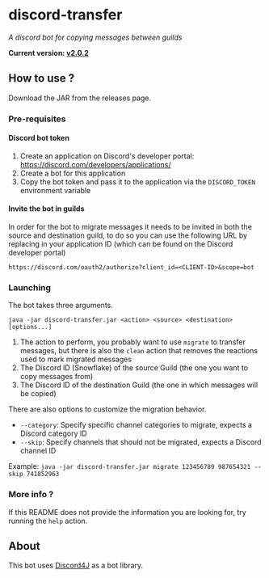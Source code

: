 # discord-transfer #
_A discord bot for copying messages between guilds_

**Current version: [v2.0.2](https://github.com/BilliAlpha/discord-transfer/releases/latest)**

## How to use ? ##

Download the JAR from the releases page.

### Pre-requisites ###

#### Discord bot token ####

1. Create an application on Discord's developer portal: https://discord.com/developers/applications/
2. Create a bot for this application
3. Copy the bot token and pass it to the application via the `DISCORD_TOKEN` environment variable

#### Invite the bot in guilds ####

In order for the bot to migrate messages it needs to be invited in both the source and destination guild, to do so you can use the following URL by replacing in your application ID (which can be found on the Discord developer portal)

`https://discord.com/oauth2/authorize?client_id=<CLIENT-ID>&scope=bot`

### Launching ###

The bot takes three arguments.

`java -jar discord-transfer.jar <action> <source> <destination> [options...]`

1. The action to perform, you probably want to use `migrate` to transfer messages, but there is also the `clean` action that removes the reactions used to mark migrated messages
2. The Discord ID (Snowflake) of the source Guild (the one you want to copy messages from)
3. The Discord ID of the destination Guild (the one in which messages will be copied)

There are also options to customize the migration behavior.

- `--category`: Specify specific channel categories to migrate, expects a Discord category ID
- `--skip`: Specify channels that should not be migrated, expects a Discord channel ID

Example: `java -jar discord-transfer.jar migrate 123456789 987654321 --skip 741852963`

### More info ? ###

If this README does not provide the information you are looking for, try running the `help` action.

## About ##

This bot uses [Discord4J](https://github.com/Discord4J/Discord4J) as a bot library.
